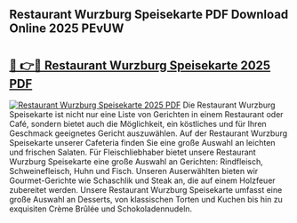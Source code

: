 ## Restaurant Wurzburg Speisekarte PDF Download Online 2025 PEvUW

# <h2><a href="http://gcb3q1.nevu.top/?p=Restaurant+Wurzburg+Speisekarte">🔗 👉🔴 Restaurant Wurzburg Speisekarte 2025 PDF</a></h2>

[![Restaurant Wurzburg Speisekarte 2025 PDF](https://i.imgur.com/dBaPXMq.png)](http://gcb3q1.nevu.top/?p=Restaurant+Wurzburg+Speisekarte)
Die Restaurant Wurzburg Speisekarte ist nicht nur eine Liste von Gerichten in einem Restaurant oder Café, sondern bietet auch die Möglichkeit, ein köstliches und für Ihren Geschmack geeignetes Gericht auszuwählen. Auf der Restaurant Wurzburg Speisekarte unserer Cafeteria finden Sie eine große Auswahl an leichten und frischen Salaten. Für Fleischliebhaber bietet unsere Restaurant Wurzburg Speisekarte eine große Auswahl an Gerichten: Rindfleisch, Schweinefleisch, Huhn und Fisch. Unseren Auserwählten bieten wir Gourmet-Gerichte wie Schaschlik und Steak an, die auf einem Holzfeuer zubereitet werden. Unsere Restaurant Wurzburg Speisekarte umfasst eine große Auswahl an Desserts, von klassischen Torten und Kuchen bis hin zu exquisiten Crème Brûlée und Schokoladennudeln.
